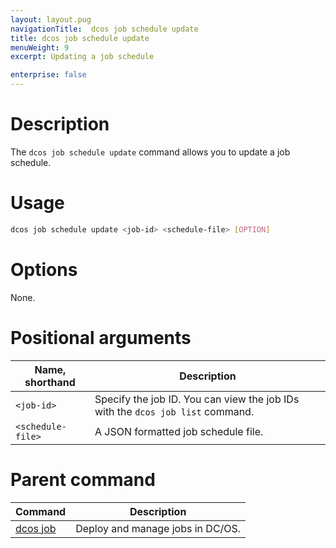 ```yaml
---
layout: layout.pug
navigationTitle:  dcos job schedule update
title: dcos job schedule update
menuWeight: 9
excerpt: Updating a job schedule

enterprise: false
---
```


    
# Description
The `dcos job schedule update` command allows you to update a job schedule.

# Usage

```bash
dcos job schedule update <job-id> <schedule-file> [OPTION]
```

# Options

None.

# Positional arguments

| Name, shorthand |  Description |
|---------|-------------|
| `<job-id>`   |  Specify the job ID.  You can view the job IDs with the `dcos job list` command.|
| `<schedule-file>`   |   A JSON formatted job schedule file. |

# Parent command

| Command | Description |
|---------|-------------|
| [dcos job](/1.11/cli/command-reference/dcos-job/) |  Deploy and manage jobs in DC/OS. |


